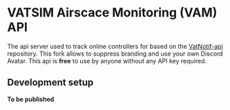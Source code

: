 # VATSIM Airscace Monitoring (VAM) API
The api server used to track online controllers for based on the [VatNotif-api](https://github.com/kristiankunc/VatNotif-api) repository.
This fork allows to suppress branding and use your own Discord Avatar.
This api is **free** to use by anyone without any API key required.

## Development setup

**To be published**
